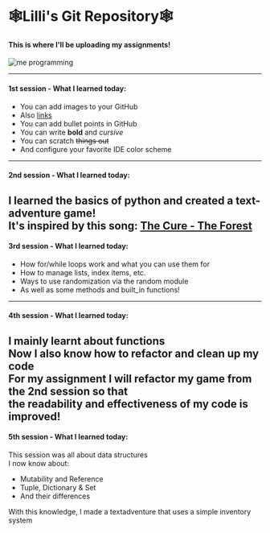 # **🕸️Lilli's Git Repository🕸️**
#### This is where I'll be uploading my assignments!

![me programming](https://i.pinimg.com/736x/45/63/af/4563af0984f8fedabd22e938cd938441.jpg)

---
#### 1st session - What I learned today:
+ You can add images to your GitHub
+ Also [links](https://youtu.be/qPNa9KD4Y_k?si=sJ9K8-Z_GUyrJLCS)
+ You can add bullet points in GitHub
+ You can write **bold** and *cursive*
+ You can scratch ~~things out~~
+ And configure your favorite IDE color scheme
---
#### 2nd session - What I learned today:
I learned the basics of python and created a text-adventure game!   
It's inspired by this song:  [The Cure - The Forest](https://www.youtube.com/watch?v=xik-y0xlpZ0&list=RDxik-y0xlpZ0&start_radio=1)
---
#### 3rd session - What I learned today:
- How for/while loops work and what you can use them for
- How to manage lists, index items, etc.
- Ways to use randomization via the random module
- As well as some methods and built_in functions!
---
#### 4th session - What I learned today:
I mainly learnt about functions  
Now I also know how to refactor and clean up my code  
For my assignment I will refactor my game from the 2nd session so that  
the readability and effectiveness of my code is improved!
---
#### 5th session - What I learned today:
This session was all about data structures  
I now know about:
- Mutability and Reference
- Tuple, Dictionary & Set
- And their differences

With this knowledge, I made a textadventure that uses a simple inventory system

